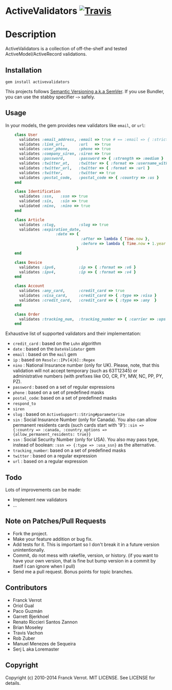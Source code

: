 # ActiveValidators [![Travis](https://secure.travis-ci.org/franckverrot/activevalidators.png)](http://travis-ci.org/franckverrot/activevalidators)

# Description

ActiveValidators is a collection of off-the-shelf and tested ActiveModel/ActiveRecord validations.

## Installation

    gem install activevalidators

This projects follows [Semantic Versioning a.k.a SemVer](http://semver.org). If you use Bundler, you can use the stabby specifier `~>` safely.

## Usage

In your models, the gem provides new validators like `email`, or `url`:

```ruby
    class User
      validates :email_address, :email => true # == :email => { :strict => false }
      validates :link_url,      :url   => true
      validates :user_phone,    :phone => true
      validates :company_siren, :siren => true
      validates :password,      :password => { :strength => :medium }
      validates :twitter_at,    :twitter => { :format => :username_with_at }
      validates :twitter_url,   :twitter => { :format => :url }
      validates :twitter,       :twitter => true
      validates :postal_code,   :postal_code => { :country => :us }
    end

    class Identification
      validates :ssn,   :ssn => true
      validated :sin,   :sin => true
      validated :nino,  :nino => true
    end

    class Article
      validates :slug,          :slug => true
      validates :expiration_date,
                      :date => {
                                 :after => lambda { Time.now },
                                 :before => lambda { Time.now + 1.year }
                               }
    end

    class Device
      validates :ipv6,          :ip => { :format => :v6 }
      validates :ipv4,          :ip => { :format => :v4 }
    end

    class Account
      validates :any_card,      :credit_card => true
      validates :visa_card,     :credit_card => { :type => :visa }
      validates :credit_card,   :credit_card => { :type => :any  }
    end

    class Order
      validates :tracking_num,  :tracking_number => { :carrier => :ups }
    end
```

Exhaustive list of supported validators and their implementation:

* `credit_card` : based on the `Luhn` algorithm
* `date`  : based on the `DateValidator` gem
* `email` : based on the `mail` gem
* `ip`    : based on `Resolv::IPv[4|6]::Regex`
* `nino` : National Insurance number (only for UK). Please, note, that this validation will not accept temporary (such as 63T12345) or administrative numbers (with prefixes like OO, CR, FY, MW, NC, PP, PY, PZ).
* `password` : based on a set of regular expressions
* `phone` : based on a set of predefined masks
* `postal_code`: based on a set of predefined masks
* `respond_to`
* `siren`
* `slug`  : based on `ActiveSupport::String#parameterize`
* `sin` : Social Insurance Number (only for Canada). You also can allow permanent residents cards (such cards start with '9'): `:sin => {:country => :canada, :country_options => {allow_permanent_residents: true}}`
* `ssn` : Social Security Number (only for USA). You also may pass type, instead of boolean: `:ssn => {:type => :usa_ssn}` as the alternative.
* `tracking_number`: based on a set of predefined masks
* `twitter` : based on a regular expression
* `url`   : based on a regular expression

## Todo

Lots of improvements can be made:

* Implement new validators
* ...

## Note on Patches/Pull Requests

* Fork the project.
* Make your feature addition or bug fix.
* Add tests for it. This is important so I don't break it in a
  future version unintentionally.
* Commit, do not mess with rakefile, version, or history.
  (if you want to have your own version, that is fine but bump version in a commit by itself I can ignore when I pull)
* Send me a pull request. Bonus points for topic branches.


## Contributors

* Franck Verrot
* Oriol Gual
* Paco Guzmán
* Garrett Bjerkhoel
* Renato Riccieri Santos Zannon
* Brian Moseley
* Travis Vachon
* Rob Zuber
* Manuel Menezes de Sequeira
* Serj L aka Loremaster

## Copyright

Copyright (c) 2010-2014 Franck Verrot. MIT LICENSE. See LICENSE for details.
